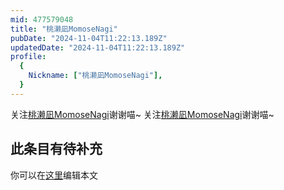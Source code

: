 ```yaml
---
mid: 477579048
title: "桃濑凪MomoseNagi"
pubDate: "2024-11-04T11:22:13.189Z"
updatedDate: "2024-11-04T11:22:13.189Z"
profile:
  {
    Nickname: ["桃濑凪MomoseNagi"],
  }
---
```


关注[桃濑凪MomoseNagi](https://space.bilibili.com/477579048)谢谢喵~ 关注[桃濑凪MomoseNagi](https://space.bilibili.com/477579048)谢谢喵~

## 此条目有待补充
你可以在[这里](https://github.com/Yuhanawa/VTuber.ICU-Content/edit/master/v/桃濑凪MomoseNagi/index.md)编辑本文
